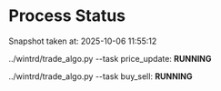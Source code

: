 # Process Status

Snapshot taken at: 2025-10-06 11:55:12

../wintrd/trade_algo.py --task price_update: **RUNNING**

../wintrd/trade_algo.py --task buy_sell: **RUNNING**

